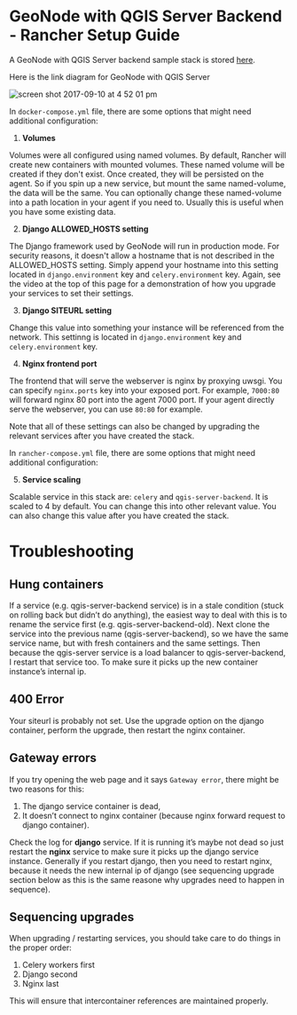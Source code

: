 # GeoNode with QGIS Server Backend - Rancher Setup Guide


A GeoNode with QGIS Server backend sample stack is stored [here](../docker/compose-files/qgis-server).

Here is the link diagram for GeoNode with QGIS Server

![screen shot 2017-09-10 at 4 52 01 pm](https://user-images.githubusercontent.com/178003/30250023-6a8082fc-9648-11e7-8d6b-e2dca9e68dfd.png)

In `docker-compose.yml` file, there are some options that might need additional configuration:

1. **Volumes**

Volumes were all configured using named volumes. By default, Rancher will create
new containers with mounted volumes. These named volume will be created if they don't exist.
Once created, they will be persisted on the agent. So if you spin up a new service,
but mount the same named-volume, the data will be the same. You can optionally 
change these named-volume into a path location in your agent if you need to. 
Usually this is useful when you have some existing data.

2. **Django ALLOWED_HOSTS setting**

The Django framework used by GeoNode will run in production mode. For security reasons,
it doesn't allow a hostname that is not described in the ALLOWED_HOSTS setting. 
Simply append your hostname into this setting located in `django.environment` key
and `celery.environment` key. Again, see the video at the top of this page for a demonstration of how you upgrade your services to set their settings.

3. **Django SITEURL setting**

Change this value into something your instance will be referenced from the network. 
This settinng is located in `django.environment` key and `celery.environment` key.

4. **Nginx frontend port**

The frontend that will serve the webserver is nginx by proxying uwsgi. You can specify
`nginx.ports` key into your exposed port. For example, `7000:80` will forward 
nginx 80 port into the agent 7000 port. If your agent directly serve the webserver, 
you can use `80:80` for example.

Note that all of these settings can also be changed by upgrading the relevant services 
after you have created the stack.

In `rancher-compose.yml` file, there are some options that might need additional configuration:

5. **Service scaling**

Scalable service in this stack are: `celery` and `qgis-server-backend`. It is scaled
to 4 by default. You can change this into other relevant value. You can also change 
this value after you have created the stack.




# Troubleshooting

## Hung containers

If a service (e.g. qgis-server-backend service) is in a stale condition (stuck on rolling back but didn’t do anything), the easiest way to deal with this is to rename the service first (e.g. qgis-server-backend-old). Next clone the service into the previous name (qgis-server-backend), so we have the same service name, but with fresh containers and the same settings. Then because the qgis-server service is a load balancer to qgis-server-backend, I restart that service too. To make sure it picks up the new container instance’s internal ip.

## 400 Error

Your siteurl is probably not set. Use the upgrade option on the django container, 
perform the upgrade, then restart the nginx container.

## Gateway errors

If you try opening the web page and it says ``Gateway error``, there might be two reasons for this:

1. The django service container is dead, 
2. It doesn’t connect to nginx container (because nginx forward request to django container). 

Check the log for **django** service. If it is running it’s maybe not dead so just restart the **nginx** service to make sure it picks up the django service instance. Generally if you restart django, then you need to restart nginx, because it needs the new internal ip of django (see sequencing upgrade section below as this is the same reasone why upgrades need to happen in sequence).

## Sequencing upgrades

When upgrading / restarting services, you should take care to do things in the proper order:

1. Celery workers first
2. Django second
3. Nginx last

This will ensure that intercontainer references are maintained properly.

